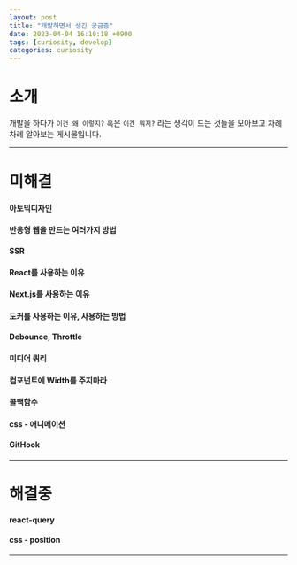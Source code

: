 ```yaml
---
layout: post
title: "개발하면서 생긴 궁금증"
date: 2023-04-04 16:10:18 +0900
tags: [curiosity, develop]
categories: curiosity
---
```


# 소개
개발을 하다가 `이건 왜 이렇지?` 혹은 `이건 뭐지?` 라는 생각이 드는 것들을 모아보고 차례차례 알아보는 게시물입니다.

---
# 미해결
#### 아토믹디자인
#### 반응형 웹을 만드는 여러가지 방법 
#### SSR
#### React를 사용하는 이유 
#### Next.js를 사용하는 이유
#### 도커를 사용하는 이유, 사용하는 방법
#### Debounce, Throttle
#### 미디어 쿼리 
#### 컴포넌트에 Width를 주지마라
#### 콜백함수
#### css - 애니메이션  
#### GitHook
---

# 해결중
#### react-query
#### css - position

---

